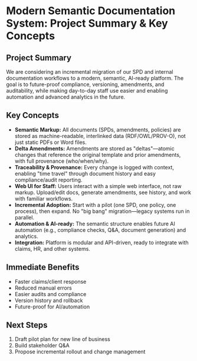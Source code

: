 # Modern Semantic Documentation System: Project Summary & Key Concepts

## Project Summary

We are considering an incremental migration of our SPD and internal documentation workflows to a modern, semantic, AI-ready platform. The goal is to future-proof compliance, versioning, amendments, and auditability, while making day-to-day staff use easier and enabling automation and advanced analytics in the future.

## Key Concepts

- **Semantic Markup:** All documents (SPDs, amendments, policies) are stored as machine-readable, interlinked data (RDF/OWL/PROV-O), not just static PDFs or Word files.
- **Delta Amendments:** Amendments are stored as "deltas"—atomic changes that reference the original template and prior amendments, with full provenance (who/when/why).
- **Traceability & Provenance:** Every change is logged with context, enabling "time travel" through document history and easy compliance/audit reporting.
- **Web UI for Staff:** Users interact with a simple web interface, not raw markup. Upload/edit docs, generate amendments, see history, and work with familiar workflows.
- **Incremental Adoption:** Start with a pilot (one SPD, one policy, one process), then expand. No "big bang" migration—legacy systems run in parallel.
- **Automation & AI-ready:** The semantic structure enables future AI automation (e.g., compliance checks, Q&A, document generation) and analytics.
- **Integration:** Platform is modular and API-driven, ready to integrate with claims, HR, and other systems.

## Immediate Benefits

- Faster claims/client response
- Reduced manual errors
- Easier audits and compliance
- Version history and rollback
- Future-proof for AI/automation

## Next Steps

1. Draft pilot plan for new line of business
2. Build stakeholder Q&A
3. Propose incremental rollout and change management